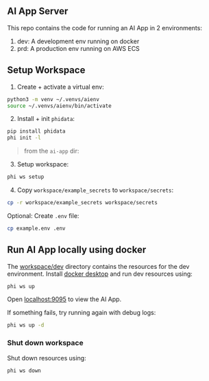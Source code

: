 ## AI App Server

This repo contains the code for running an AI App in 2 environments:

1. dev: A development env running on docker
2. prd: A production env running on AWS ECS

## Setup Workspace

1. Create + activate a virtual env:

```sh
python3 -m venv ~/.venvs/aienv
source ~/.venvs/aienv/bin/activate
```

2. Install + init `phidata`:

```sh
pip install phidata
phi init -l
```

> from the `ai-app` dir:

3. Setup workspace:

```sh
phi ws setup
```

4. Copy `workspace/example_secrets` to `workspace/secrets`:

```sh
cp -r workspace/example_secrets workspace/secrets
```

Optional: Create `.env` file:

```sh
cp example.env .env
```

## Run AI App locally using docker

The [workspace/dev](workspace/dev) directory contains the resources for the dev environment. Install [docker desktop](https://www.docker.com/products/docker-desktop) and run dev resources using:

```sh
phi ws up
```

Open [localhost:9095](http://localhost:9095) to view the AI App.

If something fails, try running again with debug logs:

```sh
phi ws up -d
```

### Shut down workspace

Shut down resources using:

```sh
phi ws down
```
